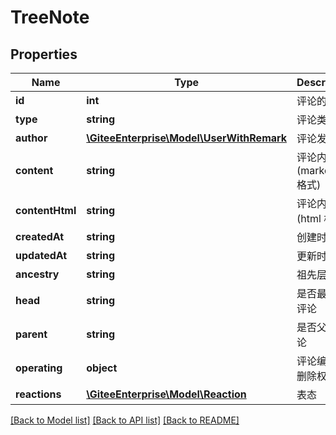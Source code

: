 # TreeNote

## Properties
Name | Type | Description | Notes
------------ | ------------- | ------------- | -------------
**id** | **int** | 评论的 id | [optional] 
**type** | **string** | 评论类型 | [optional] 
**author** | [**\GiteeEnterprise\Model\UserWithRemark**](UserWithRemark.md) | 评论发起人 | [optional] 
**content** | **string** | 评论内容(markdown 格式) | [optional] 
**contentHtml** | **string** | 评论内容(html 格式) | [optional] 
**createdAt** | **string** | 创建时间 | [optional] 
**updatedAt** | **string** | 更新时间 | [optional] 
**ancestry** | **string** | 祖先层级 | [optional] 
**head** | **string** | 是否最外层评论 | [optional] 
**parent** | **string** | 是否父级评论 | [optional] 
**operating** | **object** | 评论编辑、删除权限 | [optional] 
**reactions** | [**\GiteeEnterprise\Model\Reaction**](Reaction.md) | 表态 | [optional] 

[[Back to Model list]](../../README.md#documentation-for-models) [[Back to API list]](../../README.md#documentation-for-api-endpoints) [[Back to README]](../../README.md)


